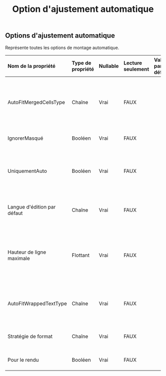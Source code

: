 ﻿---
title: Option d'ajustement automatique
second_title: Aspose.Cells Cloud Documen
type: docs
url: /fr/specification/model/autofitteroptions/
description: "Aspose.Cells Spécification du modèle cloud : AutoFitterOptions. Gérez sans effort Excel et d'autres feuilles de calcul avec des fonctionnalités telles que l'ouverture, la génération, l'édition, le fractionnement, la fusion, la comparaison et la conversion."
kwords: Excel, Office, feuille de calcul, Cloud REST API, AutoFitterOptions
weight: 50
---
## **Options d'ajustement automatique**

 Représente toutes les options de montage automatique.

| Nom de la propriété| Type de propriété| Nullable| Lecture seulement| Valeur par défaut| Description|
|:- |:- |:- |:- |:- |:- |
| AutoFitMergedCellsType| Chaîne| Vrai| FAUX|| Obtient et définit le type d’ajustement automatique de la hauteur de ligne des cellules fusionnées.|
| IgnorerMasqué| Booléen| Vrai| FAUX|| Ignore les lignes/colonnes masquées.|
| UniquementAuto| Booléen| Vrai| FAUX|| Indique si seules les lignes dont la hauteur n'est pas personnalisée s'adaptent.|
| Langue d'édition par défaut| Chaîne| Vrai| FAUX|| Obtient ou définit la langue d'édition par défaut.|
| Hauteur de ligne maximale| Flottant| Vrai| FAUX|| Obtient et définit la hauteur maximale des lignes (en unité de point) lors de l'ajustement automatique des lignes.|
|AutoFitWrappedTextType| Chaîne| Vrai| FAUX|| Obtient et définit le type de texte enveloppé à ajustement automatique.|
| Stratégie de format| Chaîne| Vrai| FAUX|| Obtient et définit la stratégie formatée.|
| Pour le rendu| Booléen| Vrai| FAUX|| Indique s’il est adapté à des fins de rendu.|

